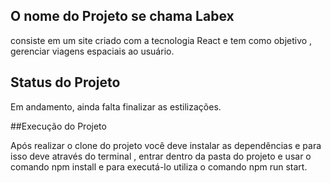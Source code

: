 ## O nome do Projeto se chama Labex
consiste em um site criado com a tecnologia React  e tem como objetivo , gerenciar viagens espaciais ao usuário.

## Status do Projeto
Em andamento, ainda falta finalizar as estilizações.

##Execução do Projeto

Após realizar o clone do projeto você deve instalar as dependências e para isso deve através do terminal , entrar dentro 
da pasta do projeto e usar o comando npm install  e para executá-lo utiliza o comando npm run start.



